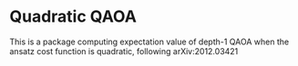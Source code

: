 # Quadratic QAOA

This is a package computing expectation value of depth-1 QAOA when the ansatz cost function is quadratic, following arXiv:2012.03421